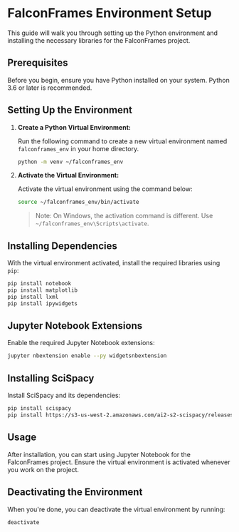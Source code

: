 # FalconFrames Environment Setup

This guide will walk you through setting up the Python environment and installing the necessary libraries for the FalconFrames project.

## Prerequisites

Before you begin, ensure you have Python installed on your system. Python 3.6 or later is recommended.

## Setting Up the Environment

1. **Create a Python Virtual Environment:**

    Run the following command to create a new virtual environment named `falconframes_env` in your home directory.

    ```bash
    python -m venv ~/falconframes_env
    ```

2. **Activate the Virtual Environment:**

    Activate the virtual environment using the command below:

    ```bash
    source ~/falconframes_env/bin/activate
    ```

    > Note: On Windows, the activation command is different. Use `~/falconframes_env\Scripts\activate`.

## Installing Dependencies

With the virtual environment activated, install the required libraries using `pip`:

```bash
pip install notebook
pip install matplotlib
pip install lxml
pip install ipywidgets
```

## Jupyter Notebook Extensions
Enable the required Jupyter Notebook extensions:

```bash
jupyter nbextension enable --py widgetsnbextension
```

## Installing SciSpacy
Install SciSpacy and its dependencies:

```bash
pip install scispacy
pip install https://s3-us-west-2.amazonaws.com/ai2-s2-scispacy/releases/v0.5.3/en_core_sci_sm-0.5.3.tar.gz
```

## Usage
After installation, you can start using Jupyter Notebook for the FalconFrames project. Ensure the virtual environment is activated whenever you work on the project.

## Deactivating the Environment
When you're done, you can deactivate the virtual environment by running:

```bash
deactivate
```
